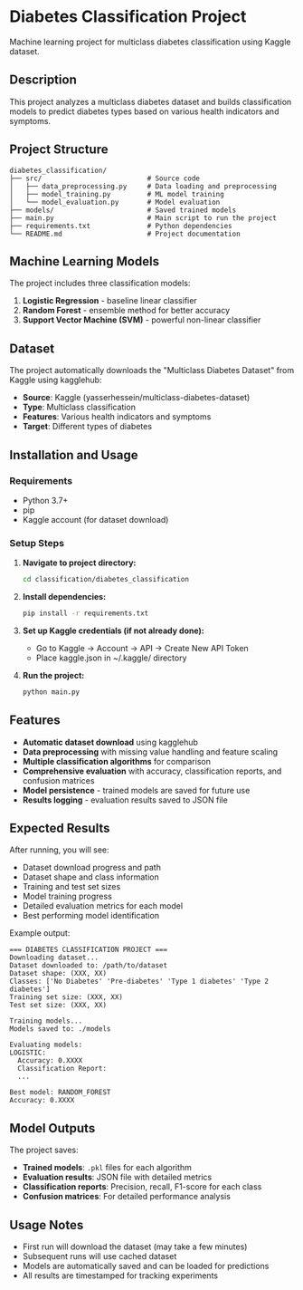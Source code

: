 # Diabetes Classification Project

Machine learning project for multiclass diabetes classification using Kaggle dataset.

## Description

This project analyzes a multiclass diabetes dataset and builds classification models to predict diabetes types based on various health indicators and symptoms.

## Project Structure

```
diabetes_classification/
├── src/                          # Source code
│   ├── data_preprocessing.py     # Data loading and preprocessing
│   ├── model_training.py         # ML model training
│   └── model_evaluation.py       # Model evaluation
├── models/                       # Saved trained models
├── main.py                       # Main script to run the project
├── requirements.txt              # Python dependencies
└── README.md                     # Project documentation
```

## Machine Learning Models

The project includes three classification models:
1. **Logistic Regression** - baseline linear classifier
2. **Random Forest** - ensemble method for better accuracy
3. **Support Vector Machine (SVM)** - powerful non-linear classifier

## Dataset

The project automatically downloads the "Multiclass Diabetes Dataset" from Kaggle using kagglehub:
- **Source**: Kaggle (yasserhessein/multiclass-diabetes-dataset)
- **Type**: Multiclass classification
- **Features**: Various health indicators and symptoms
- **Target**: Different types of diabetes

## Installation and Usage

### Requirements
- Python 3.7+
- pip
- Kaggle account (for dataset download)

### Setup Steps

1. **Navigate to project directory:**
   ```bash
   cd classification/diabetes_classification
   ```

2. **Install dependencies:**
   ```bash
   pip install -r requirements.txt
   ```

3. **Set up Kaggle credentials (if not already done):**
   - Go to Kaggle → Account → API → Create New API Token
   - Place kaggle.json in ~/.kaggle/ directory

4. **Run the project:**
   ```bash
   python main.py
   ```

## Features

- **Automatic dataset download** using kagglehub
- **Data preprocessing** with missing value handling and feature scaling
- **Multiple classification algorithms** for comparison
- **Comprehensive evaluation** with accuracy, classification reports, and confusion matrices
- **Model persistence** - trained models are saved for future use
- **Results logging** - evaluation results saved to JSON file

## Expected Results

After running, you will see:
- Dataset download progress and path
- Dataset shape and class information
- Training and test set sizes
- Model training progress
- Detailed evaluation metrics for each model
- Best performing model identification

Example output:
```
=== DIABETES CLASSIFICATION PROJECT ===
Downloading dataset...
Dataset downloaded to: /path/to/dataset
Dataset shape: (XXX, XX)
Classes: ['No Diabetes' 'Pre-diabetes' 'Type 1 diabetes' 'Type 2 diabetes']
Training set size: (XXX, XX)
Test set size: (XXX, XX)

Training models...
Models saved to: ./models

Evaluating models:
LOGISTIC:
  Accuracy: 0.XXXX
  Classification Report:
  ...

Best model: RANDOM_FOREST
Accuracy: 0.XXXX
```

## Model Outputs

The project saves:
- **Trained models**: `.pkl` files for each algorithm
- **Evaluation results**: JSON file with detailed metrics
- **Classification reports**: Precision, recall, F1-score for each class
- **Confusion matrices**: For detailed performance analysis

## Usage Notes

- First run will download the dataset (may take a few minutes)
- Subsequent runs will use cached dataset
- Models are automatically saved and can be loaded for predictions
- All results are timestamped for tracking experiments